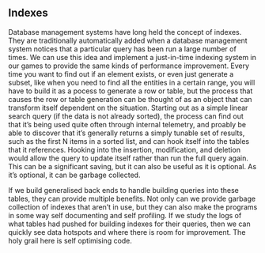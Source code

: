 Indexes
-------

Database management systems have long held the concept of indexes. They
are traditionally automatically added when a database management system
notices that a particular query has been run a large number of times. We
can use this idea and implement a just-in-time indexing system in our
games to provide the same kinds of performance improvement. Every time
you want to find out if an element exists, or even just generate a
subset, like when you need to find all the entities in a certain range,
you will have to build it as a pocess to generate a row or table, but
the process that causes the row or table generation can be thought of as
an object that can transform itself dependent on the situation. Starting
out as a simple linear search query (if the data is not already sorted),
the process can find out that it’s being used quite often through
internal telemetry, and proably be able to discover that it’s generally
returns a simply tunable set of results, such as the first N items in a
sorted list, and can hook itself into the tables that it references.
Hooking into the insertion, modification, and deletion would allow the
query to update itself rather than run the full query again. This can be
a significant saving, but it can also be useful as it is optional. As
it’s optional, it can be garbage collected.

If we build generalised back ends to handle building queries into these
tables, they can provide multiple benefits. Not only can we provide
garbage collection of indexes that aren’t in use, but they can also make
the programs in some way self documenting and self profiling. If we
study the logs of what tables had pushed for building indexes for their
queries, then we can quickly see data hotspots and where there is room
for improvement. The holy grail here is self optimising code.

